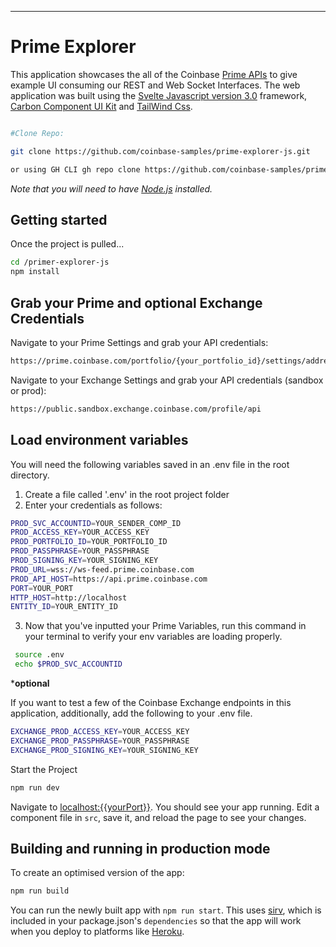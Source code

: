 
---

# Prime Explorer

This application showcases the all of the Coinbase [Prime APIs](https://docs.cloud.coinbase.com/prime/docs#introduction) to give example UI consuming our REST and Web Socket Interfaces.  The web application was built using the [Svelte Javascript version 3.0](https://svelte.dev/) framework, [Carbon Component UI Kit](https://carbondesignsystem.com/) and [TailWind Css](https://tailwindcss.com/).

```bash

#Clone Repo:

git clone https://github.com/coinbase-samples/prime-explorer-js.git

or using GH CLI gh repo clone https://github.com/coinbase-samples/prime-explorer-js.git

```

*Note that you will need to have [Node.js](https://nodejs.org) installed.*


## Getting started

Once the project is pulled...

```bash
cd /primer-explorer-js
npm install

```
## Grab your Prime and optional Exchange Credentials

Navigate to your Prime Settings and grab your API credentials:
```bash
https://prime.coinbase.com/portfolio/{your_portfolio_id}/settings/address-book 

```

Navigate to your Exchange Settings and grab your API credentials (sandbox or prod):
```bash
https://public.sandbox.exchange.coinbase.com/profile/api
````

## Load environment variables
You will need the following variables saved in an .env file in the root directory.
1) Create a file called '.env' in the root project folder
2) Enter your credentials as follows:

```bash
PROD_SVC_ACCOUNTID=YOUR_SENDER_COMP_ID
PROD_ACCESS_KEY=YOUR_ACCESS_KEY
PROD_PORTFOLIO_ID=YOUR_PORTFOLIO_ID
PROD_PASSPHRASE=YOUR_PASSPHRASE
PROD_SIGNING_KEY=YOUR_SIGNING_KEY
PROD_URL=wss://ws-feed.prime.coinbase.com
PROD_API_HOST=https://api.prime.coinbase.com
PORT=YOUR_PORT
HTTP_HOST=http://localhost
ENTITY_ID=YOUR_ENTITY_ID

```

3) Now that you've inputted your Prime Variables, run this command in your terminal to verify your env variables are loading properly.

```bash
 source .env
 echo $PROD_SVC_ACCOUNTID
```

***optional**

If you want to test a few of the Coinbase Exchange endpoints in this application, additionally, add the following to your
.env file.

```bash
EXCHANGE_PROD_ACCESS_KEY=YOUR_ACCESS_KEY
EXCHANGE_PROD_PASSPHRASE=YOUR_PASSPHRASE
EXCHANGE_PROD_SIGNING_KEY=YOUR_SIGNING_KEY

```


Start the Project

```bash
npm run dev
```

Navigate to [localhost:{{yourPort}}](http://localhost:{{yourPort}}). You should see your app running. Edit a component file in `src`, save it, and reload the page to see your changes.



## Building and running in production mode

To create an optimised version of the app:

```bash
npm run build
```

You can run the newly built app with `npm run start`. This uses [sirv](https://github.com/lukeed/sirv), which is included in your package.json's `dependencies` so that the app will work when you deploy to platforms like [Heroku](https://heroku.com).


